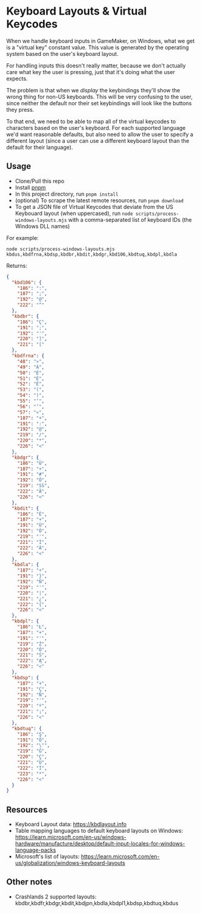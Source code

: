 # Keyboard Layouts & Virtual Keycodes

When we handle keyboard inputs in GameMaker, on Windows, what we get is a "virtual key" constant value. This value is generated by the operating system based on the user's keyboard layout.

For handling inputs this doesn't really matter, because we don't actually care what key the user is pressing, just that it's doing what the user expects.

The problem is that when we _display_ the keybindings they'll show the wrong thing for non-US keyboards. This will be very confusing to the user, since neither the default nor their set keybindings will look like the buttons they press.

To that end, we need to be able to map all of the virtual keycodes to characters based on the user's keyboard. For each supported language we'd want reasonable defaults, but also need to allow the user to specify a different layout (since a user can use a different keyboard layout than the default for their language).

## Usage

- Clone/Pull this repo
- Install [pnpm](https://pnpm.io/installation)
- In this project directory, run `pnpm install`
- (optional) To scrape the latest remote resources, run `pnpm download`
- To get a JSON file of Virtual Keycodes that deviate from the US Keybouard layout (when uppercased), run `node scripts/process-windows-layouts.mjs` with a comma-separated list of keyboard IDs (the Windows DLL names)

For example:

`node scripts/process-windows-layouts.mjs kbdus,kbdfrna,kbdsp,kbdbr,kbdit,kbdgr,kbd106,kbdtuq,kbdpl,kbdla`

Returns:

```json
{
  "kbd106": {
    "186": ":",
    "187": ";",
    "192": "@",
    "222": "^"
  },
  "kbdbr": {
    "186": "Ç",
    "191": ";",
    "192": "'",
    "220": "]",
    "221": "["
  },
  "kbdfrna": {
    "48": "»",
    "49": "À",
    "50": "É",
    "51": "È",
    "52": "Ê",
    "53": "(",
    "54": ")",
    "55": "‘",
    "56": "’",
    "57": "«",
    "187": "+",
    "191": ":",
    "192": "@",
    "219": "/",
    "220": "*",
    "226": "<"
  },
  "kbdgr": {
    "186": "Ü",
    "187": "+",
    "191": "#",
    "192": "Ö",
    "219": "SS",
    "222": "Ä",
    "226": "<"
  },
  "kbdit": {
    "186": "È",
    "187": "+",
    "191": "Ù",
    "192": "Ò",
    "219": "'",
    "221": "Ì",
    "222": "À",
    "226": "<"
  },
  "kbdla": {
    "187": "+",
    "191": "}",
    "192": "Ñ",
    "219": "'",
    "220": "|",
    "221": "¿",
    "222": "{",
    "226": "<"
  },
  "kbdpl": {
    "186": "Ł",
    "187": "+",
    "191": "'",
    "219": "Ż",
    "220": "Ó",
    "221": "Ś",
    "222": "Ą",
    "226": "<"
  },
  "kbdsp": {
    "187": "+",
    "191": "Ç",
    "192": "Ñ",
    "219": "'",
    "220": "º",
    "221": "¡",
    "226": "<"
  },
  "kbdtuq": {
    "186": "Ş",
    "191": "Ö",
    "192": "\"",
    "219": "Ğ",
    "220": "Ç",
    "221": "Ü",
    "222": "İ",
    "223": "*",
    "226": "<"
  }
}
```

## Resources

- Keyboard Layout data: https://kbdlayout.info
- Table mapping languages to default keyboard layouts on Windows: https://learn.microsoft.com/en-us/windows-hardware/manufacture/desktop/default-input-locales-for-windows-language-packs
- Microsoft's list of layouts: https://learn.microsoft.com/en-us/globalization/windows-keyboard-layouts

## Other notes

- Crashlands 2 supported layouts: kbdbr,kbdfr,kbdgr,kbdit,kbdjpn,kbdla,kbdpl1,kbdsp,kbdtuq,kbdus
